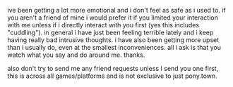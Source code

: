 ive been getting a lot more emotional and i don't feel as safe as i used to. if you aren't a friend of mine i would prefer it if you limited your interaction with me unless if i directly interact with you first (yes this includes "cuddling"). in general i have just been feeling terrible lately and i keep having really bad intrusive thoughts. i have also been getting more upset than i usually do, even at the smallest inconveniences. all i ask is that you watch what you say and do around me. thanks.



also don't try to send me any friend requests unless I send you one first, this is across all games/platforms and is not exclusive to just pony.town.
